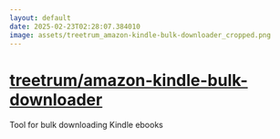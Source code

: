 ```yaml
---
layout: default
date: 2025-02-23T02:28:07.384010
image: assets/treetrum_amazon-kindle-bulk-downloader_cropped.png
---
```


# [treetrum/amazon-kindle-bulk-downloader](https://github.com/treetrum/amazon-kindle-bulk-downloader)

Tool for bulk downloading Kindle ebooks
